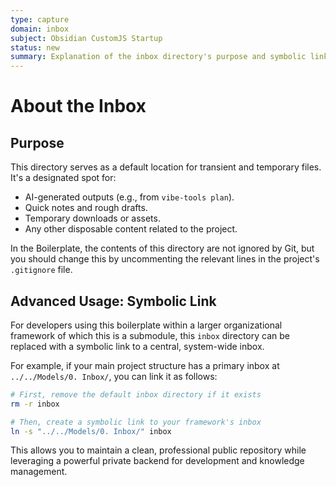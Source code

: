 ```yaml
---
type: capture
domain: inbox
subject: Obsidian CustomJS Startup
status: new
summary: Explanation of the inbox directory's purpose and symbolic link usage.
---
```


# About the Inbox

## Purpose

This directory serves as a default location for transient and temporary files. It's a designated spot for:

-   AI-generated outputs (e.g., from `vibe-tools plan`).
-   Quick notes and rough drafts.
-   Temporary downloads or assets.
-   Any other disposable content related to the project.

In the Boilerplate, the contents of this directory are not ignored by Git, but you should change this by uncommenting the relevant lines in the project's `.gitignore` file.

## Advanced Usage: Symbolic Link

For developers using this boilerplate within a larger organizational framework of which this is a submodule, this `inbox` directory can be replaced with a symbolic link to a central, system-wide inbox.

For example, if your main project structure has a primary inbox at `../../Models/0. Inbox/`, you can link it as follows:

```bash
# First, remove the default inbox directory if it exists
rm -r inbox

# Then, create a symbolic link to your framework's inbox
ln -s "../../Models/0. Inbox/" inbox
```

This allows you to maintain a clean, professional public repository while leveraging a powerful private backend for development and knowledge management. 